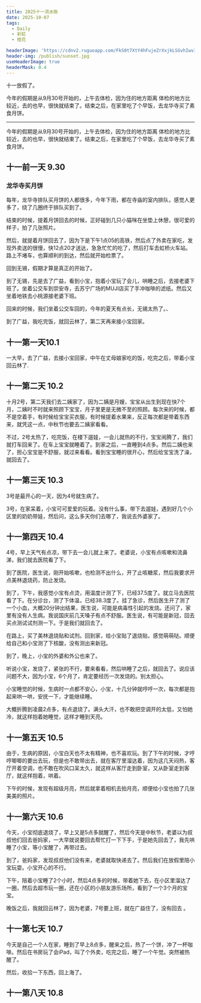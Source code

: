 ```yaml
---
title: 2025十一流水账
date: 2025-10-07
tags:
  - Daily
  - 彩虹
  - 桂花

headerImage: 'https://cdnv2.ruguoapp.com/FkS0t7XtY4hFujeZrXxjkLSGvhIwv3.jpg'
header-img: /publish/sunset.jpg
useHeaderImage: true
headerMask: 0.4
---
```


十一放假了。

今年的假期是从9月30号开始的，上午去体检，因为住的地方距离 体检的地方比较近，去的也早，很快就结束了。结束之后，在家里吃了个早饭，去龙华寺买了素食月饼。

---



今年的假期是从9月30号开始的，上午去体检，因为住的地方距离 体检的地方比较近，去的也早，很快就结束了。结束之后，在家里吃了个早饭，去龙华寺买了素食月饼。

## 十一前一天 9.30

### 龙华寺买月饼

每年，龙华寺排队买月饼的人都很多，今年下雨，都在寺庙的室内排队，感觉人更多了，绕了几圈终于排队买到了。

结束的时候，提着月饼回去的时候，正好碰到几只小猫咪在坐垫上休憩，很可爱的样子，拍了几张照片。

然后，就提着月饼回去了，因为下是下午1点05的高铁，然后点了外卖在家吃，发现外卖送的很慢，快12点20才送达，急急忙忙的吃了，然后打车去虹桥火车站。路上不堵车，也算顺利的到达，然后就开始检票了。

回到无锡，假期才算是真正的开始了。

到了无锡，先是去了广益，看到小宝，抱着小宝玩了会儿，哄睡之后，去接老婆下班了。坐着公交车到崇安寺，去苏宁广场的MUJI店买了手冲咖啡的滤纸。然后又坐着地铁去小桃源接老婆下班。

回来的时候，我们坐着公交车回的，今年的夏天有点长，无锡太热了。、

到了广益，我吃完饭，就回云林了，第二天再来接小宝回家。



## 十一第一天10.1

一大早，去了广益，去接小宝回家，中午在丈母娘家吃的饭，吃完之后，带着小宝回云林了.



## 十一第二天 10.2

十月2号，第二天我们去二姨家了，因为二姨是月嫂，宝宝从出生到现在快7个月，二姨时不时就来照顾下宝宝，月子里更是无微不至的照顾。每次来的时候，都不是空着手，有时候给宝宝买衣服，有时候提着水果来，反正每次都是带着东西来，就凭这一点，中秋节也要去二姨家看看。

不过，2号太热了，吃完饭，在楼下遛娃，一会儿就热的不行，宝宝闹腾了，我们就打车回来了。在车上宝宝就睡着了。到家之后，一直睡到4点多。然后二姨也来了，担心宝宝是不舒服，就过来看看。看到宝宝睡的很开心，然后给宝宝洗了澡，就回去了。



## 十一第三天 10.3

3号是最开心的一天，因为4号就生病了。

3号，在家呆着，小宝可可爱爱的玩着。没有什么事，带下去遛娃，遇到好几个小区里的奶奶带娃，然后问，这么多天你们去哪了，我说去外婆家了。

## 十一第四天 10.4

4号，早上天气有点凉，带下去一会儿就上来了。老婆说，小宝有点咳嗽和流鼻涕，我们就去医院看了下。

到了医院，医生说，刚开始咳嗽，也检测不出什么，开了止咳糖浆，然后我要求开点美林退烧药，防止发烧。

到了，下午，我感觉小宝有点烫，用温度计测了下，已经37.5度了。就立马去医院看了下。在分诊台，测了下体温，已经38.3度了。挂了急诊，然后医生开了测了一个小血，大概20分钟出结果，医生说，可能是病毒性引起的发烧。还问了，家里有没有人生病。我说国庆前几天嗓子有点不舒服。医生说，有可能是新冠，回去买点测试试剂测一下。于是我们就回去了。

在路上，买了美林退烧贴和试剂。回到家，给小宝贴了退烧贴，感觉萌萌哒。顺便给自己和小宝测了下核酸，没有测出来新冠。

到了，晚上，小宝的外婆和外公也来了。

听说小宝，发烧了，紧张的不行，要来看看，然后哄睡了之后，就回去了。说应该问题不大，因为小宝，6个月了，肯定要经历一次发烧的。别太担心。

小宝睡觉的时候，生病时一点都不安心，小宝，十几分钟就哼哼一次，每次都是抱起来哄一哄，安抚一下，才能继续睡。

大概折腾到凌晨2点多，有点退烧了。满头大汗，也不敢把空调开的太低，又怕她冷，就这样抱着她睡觉，这样才睡到天亮。

## 十一第五天 10.5

由于，生病的原因，小宝白天也不太有精神，也不喜欢玩。到了下午的时候，才哼哼唧唧的要出去玩，但是也不敢带出去，就在客厅里溜达着，因为这几天闷热，客厅开着空调，也不敢在吹风口呆太久，就这样从客厅走到卧室，又从卧室走到客厅，就这样抱着，哄着。

下午的时候，发现有超级月亮，然后就拿着相机去拍月亮，顺便给小宝也拍了几张美美的照片。



## 十一第六天 10.6

今天，小宝彻底退烧了，早上又是5点多就醒了，然后今天是中秋节，老婆以为叔叔他们回去爸妈家，一大早就说要回去帮忙打一下下手，于是她先回去了，我先哄睡了小宝，等小宝醒了，再带过去。

到了，爸妈家，发现叔叔他们没有来，老婆就取快递去了。然后我们在放假里陪小宝玩耍。小宝开心的不行。

下午，陪着小宝睡了2个小时，然后4点多的时候，带着她下去，在小区里溜达了一圈，然后去超市玩一圈，还在小区的小朋友游乐场所，看到了一个3个月的宝宝。

晚饭之后，我就回云林了，因为老婆，7号要上班，就在广益住了，没有回去 。



## 十一第七天 10.7

今天是自己一个人在家，睡到了早上8点多，醒来之后，热了一个饼，冲了一杯咖啡。然后在书房玩了会iPad，叫了个外卖，吃完之后，睡了一个午觉。突然被热醒了。

然后，收拾一下东西，回上海了。



## 十一第八天 10.8 



